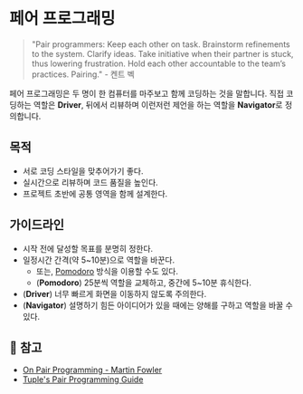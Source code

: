# 페어 프로그래밍
> "Pair programmers: Keep each other on task. Brainstorm refinements to the system. Clarify ideas. Take initiative when their partner is stuck, thus lowering frustration. Hold each other accountable to the team’s practices. Pairing." - 켄트 벡

페어 프로그래밍은 두 명이 한 컴퓨터를 마주보고 함께 코딩하는 것을 말합니다. 직접 코딩하는 역할은 **Driver**, 뒤에서 리뷰하며 이런저런 제언을 하는 역할을 **Navigator**로 정의합니다. 

## 목적
* 서로 코딩 스타일을 맞추어가기 좋다.
* 실시간으로 리뷰하며 코드 품질을 높인다.
* 프로젝트 초반에 공통 영역을 함께 설계한다.

## 가이드라인
* 시작 전에 달성할 목표를 분명히 정한다.
* 일정시간 간격(약 5~10분)으로 역할을 바꾼다.
  * 또는, [Pomodoro](https://pomofocus.io/) 방식을 이용할 수도 있다.
  * (**Pomodoro**) 25분씩 역할을 교체하고, 중간에 5~10분 휴식한다.
* (**Driver**) 너무 빠르게 화면을 이동하지 않도록 주의한다.
* (**Navigator**) 설명하기 힘든 아이디어가 있을 때에는 양해를 구하고 역할을 바꿀 수 있다.

## :link: 참고
* [On Pair Programming - Martin Fowler](https://martinfowler.com/articles/on-pair-programming.html#:~:text=Pair%20programming%20essentially%20means%20that,plan%20and%20discuss%20their%20work.)
* [Tuple's Pair Programming Guide](https://tuple.app/pair-programming-guide)